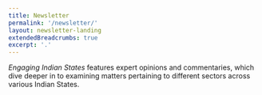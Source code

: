 ```yaml
---
title: Newsletter
permalink: '/newsletter/'
layout: newsletter-landing
extendedBreadcrumbs: true
excerpt: '.'
---
```


<em>Engaging Indian States</em> features expert opinions and commentaries, which dive deeper in to examining matters pertaining to different sectors across various Indian States.
